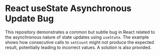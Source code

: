 # React useState Asynchronous Update Bug

This repository demonstrates a common but subtle bug in React related to the asynchronous nature of state updates using `useState`.  The example shows how consecutive calls to `setCount` might not produce the expected result, potentially leading to incorrect values.  A solution is also provided.